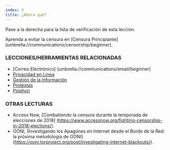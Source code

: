 ```yaml
---
index: 3
title: ¿Ahora qué?
---
```

Pase a la derecha para la lista de verificación de esta lección.

Aprenda a evitar la censura en [Censura Principiante] (umbrella://communications/censorship/beginner).

### LECCIONES/HERRAMIENTAS RELACIONADAS

*   [Correo Electrónico] (umbrella://communications/email/beginner)
* [Privacidad en Línea](umbrella://communications/online-privacy)
*   [Gestión de la Información](umbrella://information/managing-information)
*   [Protestas](umbrella://work/protests/beginner)
*   [Psiphon](umbrella://tools/messaging/s_psiphon.md)

### OTRAS LECTURAS

*   Access Now, [Combatiendo la censura durante la temporada de elecciones de 2018] (https://www.accessnow.org/fighting-censorship-in-2018-elections/).
*   OONI, [Investigando los Apagones en Internet desde el Borde de la Red: la próxima metodología de OONI] (https://ooni.torproject.org/post/investigating-internet-blackouts/).